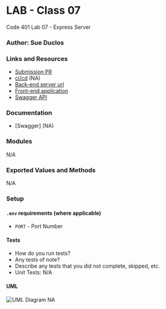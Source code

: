 # LAB - Class 07

Code 401 Lab 07 - Express Server

### Author: Sue Duclos

### Links and Resources

- [Submission PR](https://github.com/sueduclos-401-advanced-javascript/lab-07/pull/2)
- [ci/cd]() (NA)
- [Back-end server url](NA) 
- [Front-end application](NA)
- [Swagger API](NA)

### Documentation

- [Swagger] (NA)

### Modules

N/A

### Exported Values and Methods

N/A

### Setup

#### `.env` requirements (where applicable)

- `PORT` - Port Number

#### Tests

- How do you run tests?
- Any tests of note?
- Describe any tests that you did not complete, skipped, etc.
- Unit Tests: N/A

#### UML

![UML Diagram]() NA

